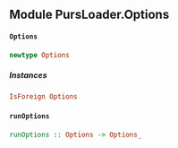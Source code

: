 ## Module PursLoader.Options

#### `Options`

``` purescript
newtype Options
```

##### Instances
``` purescript
IsForeign Options
```

#### `runOptions`

``` purescript
runOptions :: Options -> Options_
```


